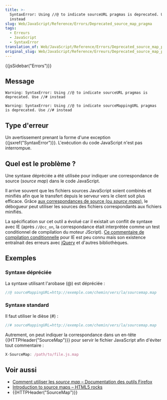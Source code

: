```yaml
---
title: >-
  SyntaxError: Using //@ to indicate sourceURL pragmas is deprecated. Use //#
  instead
slug: Web/JavaScript/Reference/Errors/Deprecated_source_map_pragma
tags:
  - Erreurs
  - JavaScript
  - SyntaxError
translation_of: Web/JavaScript/Reference/Errors/Deprecated_source_map_pragma
original_slug: Web/JavaScript/Reference/Erreurs/Deprecated_source_map_pragma
---
```

{{jsSidebar("Errors")}}

## Message

```
Warning: SyntaxError: Using //@ to indicate sourceURL pragmas is deprecated. Use //# instead

Warning: SyntaxError: Using //@ to indicate sourceMappingURL pragmas is deprecated. Use //# instead
```

## Type d'erreur

Un avertissement prenant la forme d'une exception {{jsxref("SyntaxError")}}. L'exécution du code JavaScript n'est pas interrompue.

## Quel est le problème ?

Une syntaxe dépréciée a été utilisée pour indiquer une correspondance de source (_source map_) dans le code JavaScript.

Il arrive souvent que les fichiers sources JavaScript soient combinés et minifiés afin que le transfert depuis le serveur vers le client soit plus efficace. Grâce [aux correspondances de source (ou _source maps_)](http://www.html5rocks.com/en/tutorials/developertools/sourcemaps/), le débogueur peut utiliser les sources des fichiers correspondants aux fichiers minifiés.

La spécification sur cet outil a évolué car il existait un conflit de syntaxe avec IE (après `//@cc_on`, la correspondance était interprétée comme un test conditionnel de compilation du moteur JScript). [Ce commentaire de compilation conditionnelle](https://msdn.microsoft.com/en-us/library/8ka90k2e%28v=vs.94%29.aspx) pour IE est peu connu mais son existence entraînait des erreurs avec [jQuery](https://bugs.jquery.com/ticket/13274) et d'autres bibliothèques.

## Exemples

### Syntaxe dépréciée

La syntaxe utilisant l'arobase (@) est dépréciée :

```js example-bad
//@ sourceMappingURL=http://exemple.com/chemin/vers/la/sourcemap.map
```

### Syntaxe standard

Il faut utiliser le dièse (#) :

```js example-good
//# sourceMappingURL=http://exemple.com/chemin/vers/la/sourcemap.map
```

Autrement, on peut indiquer la correspondance dans un en-tête {{HTTPHeader("SourceMap")}} pour servir le fichier JavaScript afin d'éviter tout commentaire :

```js example-good
X-SourceMap: /path/to/file.js.map
```

## Voir aussi

- [Comment utiliser les _source map_ – Documentation des outils Firefox](/fr/docs/Outils/Débogueur/Comment/Utiliser_une_source_map)
- [Introduction to source maps – HTML5 rocks](http://www.html5rocks.com/en/tutorials/developertools/sourcemaps/)
- {{HTTPHeader("SourceMap")}}
